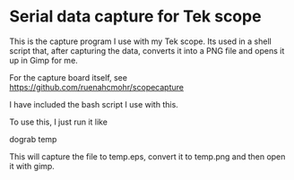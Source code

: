 # Serial data capture for Tek scope

This is the capture program I use with my Tek scope.
Its used in a shell script that, after capturing the data,
converts it into a PNG file and opens it up in Gimp for me.

For the capture board itself, see https://github.com/ruenahcmohr/scopecapture

I have included the bash script I use with this.

To use this, I just run it like

  dograb temp
  
This will capture the file to temp.eps, convert it to temp.png and then open it with gimp.


